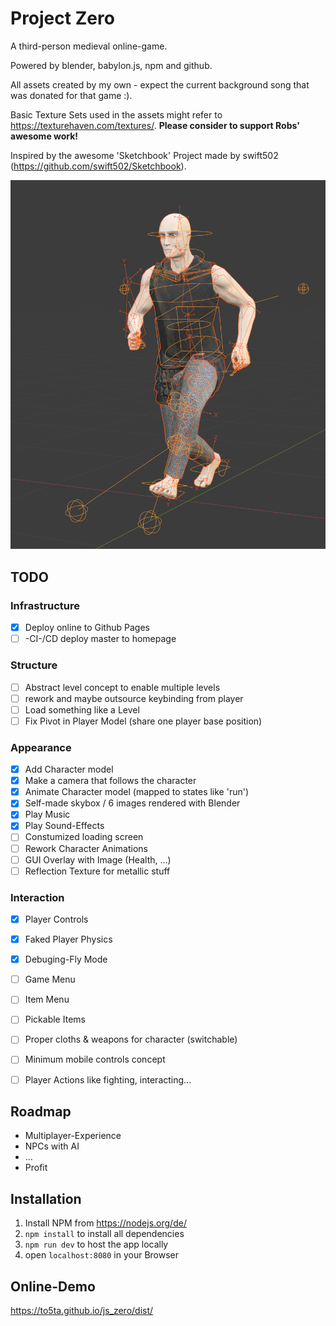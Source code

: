 # Project Zero

A third-person medieval online-game.

Powered by blender, babylon.js, npm and github.

All assets created by my own - expect the current background song that was donated for that game :).

Basic Texture Sets used in the assets might refer to https://texturehaven.com/textures/.
**Please consider to support Robs' awesome work!**

Inspired by the awesome 'Sketchbook' Project made by swift502 (https://github.com/swift502/Sketchbook).

![Promo](promo2.PNG)

## TODO

### Infrastructure 
- [X] Deploy online to Github Pages
- [ ] -CI-/CD deploy master to homepage 

### Structure
- [ ] Abstract level concept to enable multiple levels
- [ ] rework and maybe outsource keybinding from player
- [ ] Load something like a Level
- [ ] Fix Pivot in Player Model (share one player base position)

### Appearance
- [X] Add Character model
- [x] Make a camera that follows the character
- [X] Animate Character model (mapped to states like 'run')
- [X] Self-made skybox / 6 images rendered with Blender
- [x] Play Music
- [x] Play Sound-Effects
- [ ] Constumized loading screen
- [ ] Rework Character Animations
- [ ] GUI Overlay with Image (Health, ...)
- [ ] Reflection Texture for metallic stuff

### Interaction
- [x] Player Controls 
- [x] Faked Player Physics
- [x] Debuging-Fly Mode
- [ ] Game Menu
- [ ] Item Menu
- [ ] Pickable Items 
- [ ] Proper cloths & weapons for character (switchable)
- [ ] Minimum mobile controls concept
- [ ] Player Actions like fighting, interacting...


## Roadmap
- Multiplayer-Experience
- NPCs with AI
- ...
- Profit

## Installation

1. Install NPM from https://nodejs.org/de/
2. `npm install` to install all dependencies
3. `npm run dev` to host the app locally
4. open `localhost:8080` in your Browser

## Online-Demo

https://to5ta.github.io/js_zero/dist/